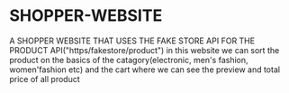 # SHOPPER-WEBSITE
A SHOPPER WEBSITE THAT USES  THE FAKE STORE API FOR THE PRODUCT 
API("https/fakestore/product")
in this website we can sort the product on the basics of the catagory(electronic, men's fashion, women'fashion etc)
and the cart where we can see the preview and total price of all product
